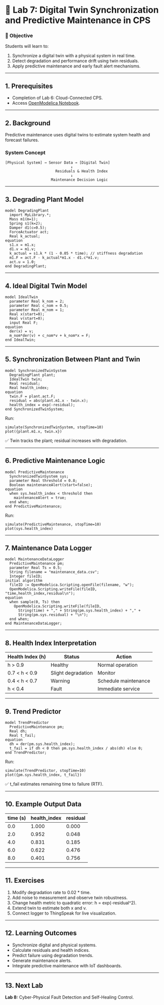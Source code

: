 # 🧩 Lab 7: Digital Twin Synchronization and Predictive Maintenance in CPS

### 🎯 Objective
Students will learn to:
1. Synchronize a digital twin with a physical system in real time.
2. Detect degradation and performance drift using twin residuals.
3. Apply predictive maintenance and early fault alert mechanisms.

---

## 1. Prerequisites
- Completion of Lab 6: Cloud-Connected CPS.
- Access [OpenModelica Notebook](https://notebook.openmodelica.org).

---

## 2. Background
Predictive maintenance uses digital twins to estimate system health and forecast failures.

### System Concept
```
[Physical System] → Sensor Data → [Digital Twin]
                              ↓
                       Residuals & Health Index
                              ↓
                     Maintenance Decision Logic
```

---

## 3. Degrading Plant Model
```modelica
model DegradingPlant
  import MyLibrary.*;
  Mass m1(m=1);
  Spring s1(k=2);
  Damper d1(c=0.5);
  ForceActuator act;
  Real k_actual;
equation
  s1.x = m1.x;
  d1.v = m1.v;
  k_actual = s1.k * (1 - 0.05 * time); // stiffness degradation
  m1.F = act.F - k_actual*m1.x - d1.c*m1.v;
  act.u = 1.0;
end DegradingPlant;
```

---

## 4. Ideal Digital Twin Model
```modelica
model IdealTwin
  parameter Real k_nom = 2;
  parameter Real c_nom = 0.5;
  parameter Real m_nom = 1;
  Real x(start=0);
  Real v(start=0);
  input Real F;
equation
  der(x) = v;
  m_nom*der(v) + c_nom*v + k_nom*x = F;
end IdealTwin;
```

---

## 5. Synchronization Between Plant and Twin
```modelica
model SynchronizedTwinSystem
  DegradingPlant plant;
  IdealTwin twin;
  Real residual;
  Real health_index;
equation
  twin.F = plant.act.F;
  residual = abs(plant.m1.x - twin.x);
  health_index = exp(-residual);
end SynchronizedTwinSystem;
```

Run:
```modelica
simulate(SynchronizedTwinSystem, stopTime=10)
plot({plant.m1.x, twin.x})
```

✅ Twin tracks the plant; residual increases with degradation.

---

## 6. Predictive Maintenance Logic
```modelica
model PredictiveMaintenance
  SynchronizedTwinSystem sys;
  parameter Real threshold = 0.8;
  Boolean maintenanceAlert(start=false);
equation
  when sys.health_index < threshold then
    maintenanceAlert = true;
  end when;
end PredictiveMaintenance;
```

Run:
```modelica
simulate(PredictiveMaintenance, stopTime=10)
plot(sys.health_index)
```

---

## 7. Maintenance Data Logger
```modelica
model MaintenanceDataLogger
  PredictiveMaintenance pm;
  parameter Real Ts = 0.5;
  String filename = "maintenance_data.csv";
  Integer fileID;
initial algorithm
  fileID := OpenModelica.Scripting.openFile(filename, "w");
  OpenModelica.Scripting.writeFile(fileID, "time,health_index,residual\n");
equation
  when sample(0, Ts) then
    OpenModelica.Scripting.writeFile(fileID,
      String(time) + "," + String(pm.sys.health_index) + "," +
      String(pm.sys.residual) + "\n");
  end when;
end MaintenanceDataLogger;
```

---

## 8. Health Index Interpretation
| Health Index (h) | Status | Action |
|-------------------|---------|--------|
| h > 0.9 | Healthy | Normal operation |
| 0.7 < h < 0.9 | Slight degradation | Monitor |
| 0.4 < h < 0.7 | Warning | Schedule maintenance |
| h < 0.4 | Fault | Immediate service |

---

## 9. Trend Predictor
```modelica
model TrendPredictor
  PredictiveMaintenance pm;
  Real dh;
  Real t_fail;
equation
  dh = der(pm.sys.health_index);
  t_fail = if dh < 0 then pm.sys.health_index / abs(dh) else 0;
end TrendPredictor;
```

Run:
```modelica
simulate(TrendPredictor, stopTime=10)
plot({pm.sys.health_index, t_fail})
```

✅ t_fail estimates remaining time to failure (RTF).

---

## 10. Example Output Data
| time (s) | health_index | residual |
|-----------|---------------|-----------|
| 0.0 | 1.000 | 0.000 |
| 2.0 | 0.952 | 0.048 |
| 4.0 | 0.831 | 0.185 |
| 6.0 | 0.622 | 0.476 |
| 8.0 | 0.401 | 0.756 |

---

## 11. Exercises
1. Modify degradation rate to 0.02 * time.
2. Add noise to measurement and observe twin robustness.
3. Change health metric to quadratic error: h = exp(-residual^2).
4. Extend twin to estimate both x and v.
5. Connect logger to ThingSpeak for live visualization.

---

## 12. Learning Outcomes
- Synchronize digital and physical systems.
- Calculate residuals and health indices.
- Predict failure using degradation trends.
- Generate maintenance alerts.
- Integrate predictive maintenance with IoT dashboards.

---

## 13. Next Lab
**Lab 8:** Cyber-Physical Fault Detection and Self-Healing Control.
